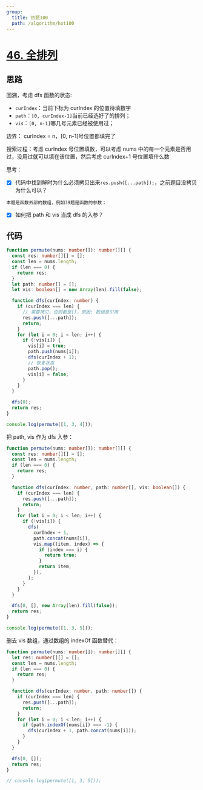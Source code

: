 ```yaml
---
group:
  title: 热题100
  path: /algorithm/hot100
---
```


# [46. 全排列](https://leetcode.cn/problems/permutations/?favorite=2cktkvj)

## 思路

回溯，考虑 dfs 函数的状态:

- `curIndex`：当前下标为 curIndex 的位置待填数字
- `path`：`[0, curIndex-1]`当前已经选好了的排列；
- `vis`：`[0, n-1]`哪几号元素已经被使用过；

边界： curIndex = n，[0, n-1]号位置都填完了

搜索过程：考虑 curIndex 号位置填数，可以考虑 nums 中的每一个元素是否用过，没用过就可以填在该位置，然后考虑 curIndex+1 号位置填什么数

思考：

- [x] 代码中找到解时为什么必须拷贝出来`res.push([...path]);`，之前题目没拷贝为什么可以？

```text
本题是函数外部的数组，例如39题是函数的参数；
```

- [x] 如何把 path 和 vis 当成 dfs 的入参？

## 代码

```typescript
function permute(nums: number[]): number[][] {
  const res: number[][] = [];
  const len = nums.length;
  if (len === 0) {
    return res;
  }
  let path: number[] = [];
  let vis: boolean[] = new Array(len).fill(false);

  function dfs(curIndex: number) {
    if (curIndex === len) {
      // 需要拷贝，否则都是[]，原因: 数组是引用
      res.push([...path]);
      return;
    }
    for (let i = 0; i < len; i++) {
      if (!vis[i]) {
        vis[i] = true;
        path.push(nums[i]);
        dfs(curIndex + 1);
        // 恢复状态
        path.pop();
        vis[i] = false;
      }
    }
  }

  dfs(0);
  return res;
}

console.log(permute([1, 3, 4]));
```

把 path, vis 作为 dfs 入参：

```typescript
function permute(nums: number[]): number[][] {
  const res: number[][] = [];
  const len = nums.length;
  if (len === 0) {
    return res;
  }

  function dfs(curIndex: number, path: number[], vis: boolean[]) {
    if (curIndex === len) {
      res.push([...path]);
      return;
    }
    for (let i = 0; i < len; i++) {
      if (!vis[i]) {
        dfs(
          curIndex + 1,
          path.concat(nums[i]),
          vis.map((item, index) => {
            if (index === i) {
              return true;
            }
            return item;
          }),
        );
      }
    }
  }

  dfs(0, [], new Array(len).fill(false));
  return res;
}

console.log(permute([1, 3, 5]));
```

删去 vis 数组，通过数组的 indexOf 函数替代：

```typescript
function permute(nums: number[]): number[][] {
  let res: number[][] = [];
  const len = nums.length;
  if (len === 0) {
    return res;
  }

  function dfs(curIndex: number, path: number[]) {
    if (curIndex === len) {
      res.push([...path]);
      return;
    }
    for (let i = 0; i < len; i++) {
      if (path.indexOf(nums[i]) === -1) {
        dfs(curIndex + 1, path.concat(nums[i]));
      }
    }
  }

  dfs(0, []);
  return res;
}

// console.log(permute([1, 3, 5]));
```
